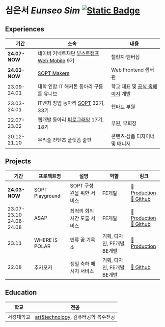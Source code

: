 # 심은서 *Eunseo Sim* <a href="https://love2luck.vercel.app/"><img alt="Static Badge" src="https://img.shields.io/badge/%EB%B0%A9%EB%AA%85%EB%A1%9D%EC%9D%84_%EB%82%A8%EA%B2%A8%EB%B3%B4%EC%84%B8%EC%9A%94-green?style=for-the-badge&logo=stackexchange&logoColor=%23fff"></a>
</a>

## Experiences
| 기간 | 소속 | 내용 |
|------|------|------|
| **24.07-NOW** | 네이버 커넥트재단 [부스트캠프 Web·Mobile](https://boostcamp.connect.or.kr/program_wm.html) 9기 | 챌린지·멤버십 |
| **24.03-NOW** | [SOPT Makers](https://makers.sopt.org/) | Web Frontend 챕터원 |
| 23.09-24.01 | 대학 연합 IT 해커톤 동아리 구름톤 유니브 | 학교 대표 및 [공식 홈페이지](https://9oormthon.university/) 개발 |
| 23.03-24.01 | IT벤처 창업 동아리 [SOPT](https://www.sopt.org/) 32기, 33기 | 웹파트 부원 |
| 22.07-23.02 | 웹개발 동아리 [피로그래밍](https://pirogramming.com/) 17기, 18기 | 부원, 부회장 |
| 20.12-21.10 | 우리술 컨텐츠 플랫폼 술펀 | 콘텐츠·상품 디자이너 및 매니저 |

## Projects
| 기간 | 프로젝트명 | 설명 | 역할 | 링크 |
|------|------|------|------|------|
| **24.03-NOW** | SOPT Playground | SOPT 구성원을 위한 서비스 | FE개발 | [🔗 Production](https://playground.sopt.org/) <br/> [👾 Github](https://github.com/sopt-makers/sopt-playground-frontend) |
| 23.07-23.10<br/>24.06-24.08 | ASAP | 최적의 회의시간 도출 서비스 | FE개발 | [🔗 Production](https://www.beginwithasap.com/) <br/> [👾 Github](https://github.com/ASAP-as-soon-as-possible/ASAP_Client) |
| 23.11 | WHERE IS POLAR | 인류 꿈 기록소 | 기획, 디자인, FE개발, BE개발 | [🔗 Production](https://whereispolar.com) |
| 22.08 | 추카포카 | 생일 축하 메시지 서비스 | 기획, 디자인, FE개발, BE개발 | [👾 Github](https://github.com/Piro17-Project-Birthday/Piro17-Project-Birthday) |

## Education
| 학교 | 전공 |
|------|------|
| 서강대학교 | [art&technology](https://creative.sogang.ac.kr/about/), 컴퓨터공학 복수전공 |
